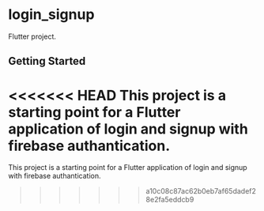 # login_signup

Flutter project.

## Getting Started

<<<<<<< HEAD
This project is a starting point for a Flutter application of login and signup with firebase authantication.
=======
This project is a starting point for a Flutter application of login and signup with firebase authantication.
>>>>>>> a10c08c87ac62b0eb7af65dadef28e2fa5eddcb9
